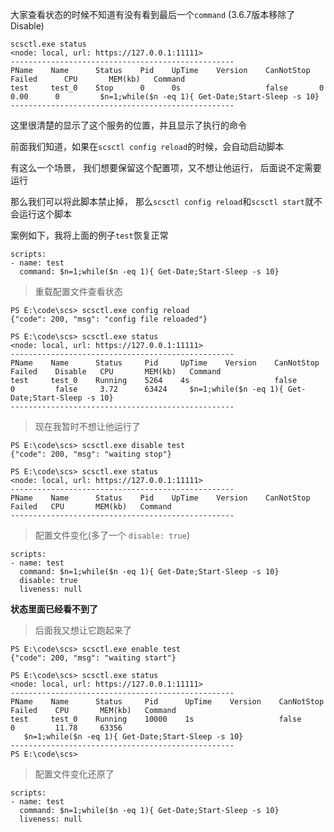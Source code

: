 大家查看状态的时候不知道有没有看到最后一个`command` (3.6.7版本移除了Disable)
```
scsctl.exe status
<node: local, url: https://127.0.0.1:11111>
--------------------------------------------------
PName    Name      Status    Pid    UpTime    Version    CanNotStop  Failed      CPU       MEM(kb)   Command
test     test_0    Stop      0      0s                   false       0           0.00      0         $n=1;while($n -eq 1){ Get-Date;Start-Sleep -s 10}
--------------------------------------------------
```
这里很清楚的显示了这个服务的位置，并且显示了执行的命令  

前面我们知道，如果在`scsctl config reload`的时候，会自动启动脚本  

有这么一个场景， 我们想要保留这个配置项，又不想让他运行， 后面说不定需要运行

那么我们可以将此脚本禁止掉， 那么`scsctl config reload`和`scsctl start`就不会运行这个脚本

案例如下，我将上面的例子`test`恢复正常
```
scripts:
- name: test
  command: $n=1;while($n -eq 1){ Get-Date;Start-Sleep -s 10}
```
> 重载配置文件查看状态
```
PS E:\code\scs> scsctl.exe config reload
{"code": 200, "msg": "config file reloaded"}

PS E:\code\scs> scsctl.exe status       
<node: local, url: https://127.0.0.1:11111>
--------------------------------------------------
PName    Name      Status     Pid     UpTime    Version    CanNotStop  Failed    Disable   CPU       MEM(kb)   Command
test     test_0    Running    5264    4s                   false       0         false     3.72      63424     $n=1;while($n -eq 1){ Get-Date;Start-Sleep -s 10}
--------------------------------------------------
```

> 现在我暂时不想让他运行了
```
PS E:\code\scs> scsctl.exe disable test
{"code": 200, "msg": "waiting stop"}

PS E:\code\scs> scsctl.exe status
<node: local, url: https://127.0.0.1:11111>
--------------------------------------------------
PName    Name      Status    Pid    UpTime    Version    CanNotStop  Failed   CPU       MEM(kb)   Command
--------------------------------------------------
```

> 配置文件变化(多了一个 `disable: true`)
```
scripts:
- name: test
  command: $n=1;while($n -eq 1){ Get-Date;Start-Sleep -s 10}
  disable: true
  liveness: null
```

**状态里面已经看不到了**

> 后面我又想让它跑起来了
```
PS E:\code\scs> scsctl.exe enable test
{"code": 200, "msg": "waiting start"}

PS E:\code\scs> scsctl.exe status     
<node: local, url: https://127.0.0.1:11111>
--------------------------------------------------
PName    Name      Status     Pid      UpTime    Version    CanNotStop  Failed    CPU       MEM(kb)   Command
test     test_0    Running    10000    1s                   false       0         11.78     63356  
   $n=1;while($n -eq 1){ Get-Date;Start-Sleep -s 10}
--------------------------------------------------
PS E:\code\scs>
```

> 配置文件变化还原了
```
scripts:
- name: test
  command: $n=1;while($n -eq 1){ Get-Date;Start-Sleep -s 10}
  liveness: null
```